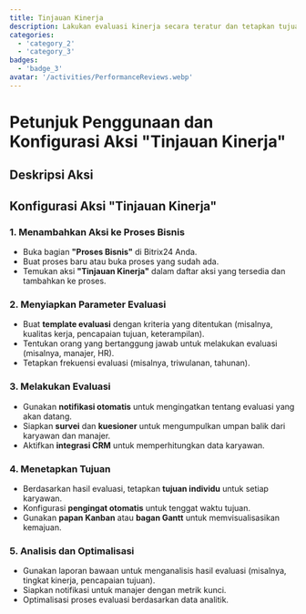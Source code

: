 ```yaml
---
title: Tinjauan Kinerja
description: Lakukan evaluasi kinerja secara teratur dan tetapkan tujuan.
categories: 
  - 'category_2'
  - 'category_3'
badges: 
  - 'badge_3'
avatar: '/activities/PerformanceReviews.webp'
---
```


# Petunjuk Penggunaan dan Konfigurasi Aksi "Tinjauan Kinerja"

## Deskripsi Aksi

## **Konfigurasi Aksi "Tinjauan Kinerja"**

### 1. Menambahkan Aksi ke Proses Bisnis
- Buka bagian **"Proses Bisnis"** di Bitrix24 Anda.
- Buat proses baru atau buka proses yang sudah ada.
- Temukan aksi **"Tinjauan Kinerja"** dalam daftar aksi yang tersedia dan tambahkan ke proses.

### 2. Menyiapkan Parameter Evaluasi
- Buat **template evaluasi** dengan kriteria yang ditentukan (misalnya, kualitas kerja, pencapaian tujuan, keterampilan).
- Tentukan orang yang bertanggung jawab untuk melakukan evaluasi (misalnya, manajer, HR).
- Tetapkan frekuensi evaluasi (misalnya, triwulanan, tahunan).

### 3. Melakukan Evaluasi
- Gunakan **notifikasi otomatis** untuk mengingatkan tentang evaluasi yang akan datang.
- Siapkan **survei** dan **kuesioner** untuk mengumpulkan umpan balik dari karyawan dan manajer.
- Aktifkan **integrasi CRM** untuk memperhitungkan data karyawan.

### 4. Menetapkan Tujuan
- Berdasarkan hasil evaluasi, tetapkan **tujuan individu** untuk setiap karyawan.
- Konfigurasi **pengingat otomatis** untuk tenggat waktu tujuan.
- Gunakan **papan Kanban** atau **bagan Gantt** untuk memvisualisasikan kemajuan.

### 5. Analisis dan Optimalisasi
- Gunakan laporan bawaan untuk menganalisis hasil evaluasi (misalnya, tingkat kinerja, pencapaian tujuan).
- Siapkan notifikasi untuk manajer dengan metrik kunci.
- Optimalisasi proses evaluasi berdasarkan data analitik.